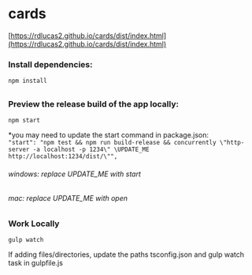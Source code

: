 # cards
[https://rdlucas2.github.io/cards/dist/index.html](https://rdlucas2.github.io/cards/dist/index.html)

### Install dependencies:  
```npm install```
##
### Preview the release build of the app locally:  
```npm start```

*you may need to update the start command in package.json:  
```"start": "npm test && npm run build-release && concurrently \"http-server -a localhost -p 1234\" \UPDATE_ME http://localhost:1234/dist/\"",``` 

###### windows: replace UPDATE_ME with start  

###### mac: replace UPDATE_ME with open
##
### Work Locally
```gulp watch```

If adding files/directories, update the paths tsconfig.json and gulp watch task in gulpfile.js

